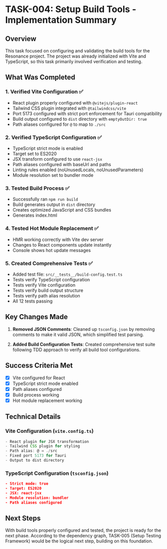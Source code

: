 # TASK-004: Setup Build Tools - Implementation Summary

## Overview

This task focused on configuring and validating the build tools for the
Resonance project. The project was already initialized with Vite and TypeScript,
so this task primarily involved verification and testing.

## What Was Completed

### 1. Verified Vite Configuration ✅

- React plugin properly configured with `@vitejs/plugin-react`
- Tailwind CSS plugin integrated with `@tailwindcss/vite`
- Port 5173 configured with strict port enforcement for Tauri compatibility
- Build output configured to `dist` directory with `emptyOutDir: true`
- Path aliases configured for `@` to map to `./src`

### 2. Verified TypeScript Configuration ✅

- TypeScript strict mode is enabled
- Target set to ES2020
- JSX transform configured to use `react-jsx`
- Path aliases configured with baseUrl and paths
- Linting rules enabled (noUnusedLocals, noUnusedParameters)
- Module resolution set to bundler mode

### 3. Tested Build Process ✅

- Successfully ran `npm run build`
- Build generates output in `dist` directory
- Creates optimized JavaScript and CSS bundles
- Generates index.html

### 4. Tested Hot Module Replacement ✅

- HMR working correctly with Vite dev server
- Changes to React components update instantly
- Console shows hot update messages

### 5. Created Comprehensive Tests ✅

- Added test file: `src/__tests__/build-config.test.ts`
- Tests verify TypeScript configuration
- Tests verify Vite configuration
- Tests verify build output structure
- Tests verify path alias resolution
- All 12 tests passing

## Key Changes Made

1. **Removed JSON Comments**: Cleaned up `tsconfig.json` by removing comments to
   make it valid JSON, which simplified test parsing.

2. **Added Build Configuration Tests**: Created comprehensive test suite
   following TDD approach to verify all build tool configurations.

## Success Criteria Met

- [x] Vite configured for React
- [x] TypeScript strict mode enabled
- [x] Path aliases configured
- [x] Build process working
- [x] Hot module replacement working

## Technical Details

### Vite Configuration (`vite.config.ts`)

```typescript
- React plugin for JSX transformation
- Tailwind CSS plugin for styling
- Path alias: @ → ./src
- Fixed port 5173 for Tauri
- Output to dist directory
```

### TypeScript Configuration (`tsconfig.json`)

```json
- Strict mode: true
- Target: ES2020
- JSX: react-jsx
- Module resolution: bundler
- Path aliases configured
```

## Next Steps

With build tools properly configured and tested, the project is ready for the
next phase. According to the dependency graph, TASK-005 (Setup Testing
Framework) would be the logical next step, building on this foundation.

